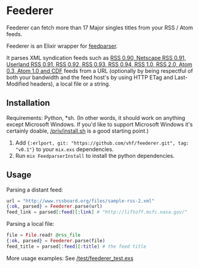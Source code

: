 # Feederer

Feederer can fetch more than 17 Major singles titles from your RSS / Atom feeds.

Feederer is an Elixir wrapper for
[feedparser](https://github.com/kurtmckee/feedparser).

It parses XML syndication feeds such as [RSS 0.90, Netscape RSS 0.91, Userland
RSS 0.91, RSS 0.92, RSS 0.93, RSS 0.94, RSS 1.0, RSS 2.0, Atom 0.3, Atom 1.0 and
CDF](https://pythonhosted.org/feedparser/) feeds from a URL (optionally by being
respectful of both your bandwidth and the feed host's by using HTTP ETag and
Last-Modified headers), a local file or a string.

## Installation

Requirements: Python, *sh. (In other words, it should work on anything except
Microsoft Windows. If you'd like to support Microsoft Windows it's certainly
doable, [/priv/install.sh](/priv/install.sh) is a good starting point.)

1. Add `{:erlport, git: "https://github.com/vhf/feederer.git", tag: "v0.1"}` to
your `mix.exs` dependencies.
2. Run `mix FeedparserInstall` to install the python dependencies.

## Usage

Parsing a distant feed:

```elixir
url = "http://www.rssboard.org/files/sample-rss-2.xml"
{:ok, parsed} = Feederer.parse(url)
feed_link = parsed[:feed][:link] # "http://liftoff.msfc.nasa.gov/"
```

Parsing a local file:

```elixir
file = File.read! @rss_file
{:ok, parsed} = Feederer.parse(file)
feed_title = parsed[:feed][:title] # the feed title
```

More usage examples: See [/test/feederer_test.exs](/test/feederer_test.exs)
